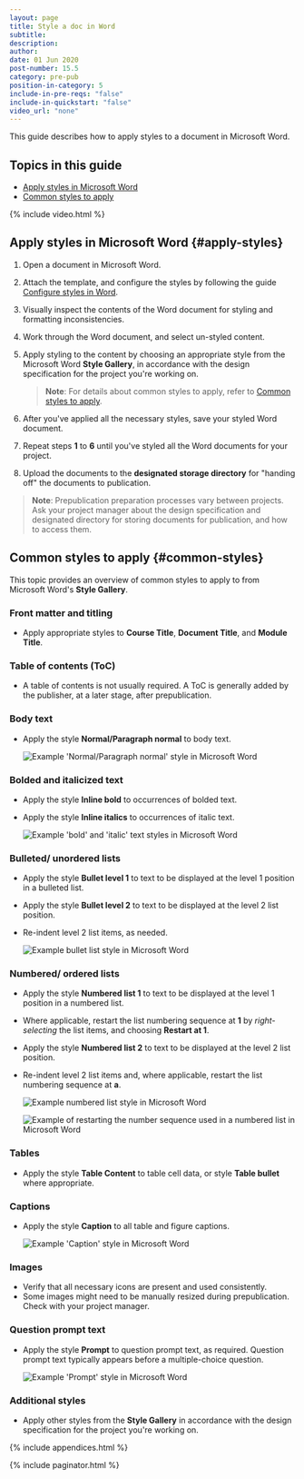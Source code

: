 ```yaml
---
layout: page
title: Style a doc in Word
subtitle:
description:
author:
date: 01 Jun 2020
post-number: 15.5
category: pre-pub
position-in-category: 5
include-in-pre-reqs: "false"
include-in-quickstart: "false"
video_url: "none"
---
```


This guide describes how to apply styles to a document in Microsoft Word.

<!-- {% include prerequisites.html %} -->

## Topics in this guide

- [Apply styles in Microsoft Word](#apply-styles)
- [Common styles to apply](#common-styles)

{% include video.html %}

## Apply styles in Microsoft Word {#apply-styles}

1. Open a document in Microsoft Word.

2. Attach the template, and configure the styles by following the guide [Configure styles in Word]({{site.baseurl}}/pre-pub/config-styles.html).

3. Visually inspect the contents of the Word document for styling and formatting inconsistencies.

4. Work through the Word document, and select un-styled content.

5. Apply styling to the content by choosing an appropriate style from the Microsoft Word **Style Gallery**, in accordance with the design specification for the project you're working on.

    > **Note**: For details about common styles to apply, refer to [Common styles to apply](#commont-styles).
    >

6. After you've applied all the necessary styles, save your styled Word document.

7. Repeat steps **1** to **6** until you've styled all the Word documents for your project.

8. Upload the documents to the **designated storage directory** for "handing off" the documents to publication.

> **Note**: Prepublication preparation processes vary between projects. Ask your project manager about the design specification and designated directory for storing documents for publication, and how to access them.
>

## Common styles to apply {#common-styles}

This topic provides an overview of common styles to apply to from Microsoft Word's **Style Gallery**.

### Front matter and titling

- Apply appropriate styles to **Course Title**, **Document Title**, and **Module Title**.

### Table of contents (ToC)

- A table of contents is not usually required. A ToC is generally added by the publisher, at a later stage, after prepublication.

### Body text

- Apply the style **Normal/Paragraph normal** to body text.

    ![Example 'Normal/Paragraph normal' style in Microsoft Word](../assets/images/15-pre-pub/apply-styles/body-text-001.png)

### Bolded and italicized text

- Apply the style **Inline bold** to occurrences of bolded text.
- Apply the style **Inline italics** to occurrences of italic text.
  
    ![Example 'bold' and 'italic' text styles in Microsoft Word](../assets/images/15-pre-pub/apply-styles/bold-text-002.png)

### Bulleted/ unordered lists

- Apply the style **Bullet level 1** to text to be displayed at the level 1 position in a bulleted list.
- Apply the style **Bullet level 2** to text to be displayed at the level 2 list position.
- Re-indent level 2 list items, as needed.

    ![Example bullet list style in Microsoft Word](../assets/images/15-pre-pub/apply-styles/bullet-list-003.png)

### Numbered/ ordered lists

- Apply the style **Numbered list 1** to text to be displayed at the level 1 position in a numbered list.
- Where applicable, restart the list numbering sequence at **1** by *right-selecting* the list items, and choosing **Restart at 1**.
- Apply the style **Numbered list 2** to text to be displayed at the level 2 list position.
- Re-indent level 2 list items and, where applicable, restart the list numbering sequence at **a**.

    ![Example numbered list style in Microsoft Word](../assets/images/15-pre-pub/apply-styles/number-list-004a.png)

    ![Example of restarting the number sequence used in a numbered list in Microsoft Word](../assets/images/15-pre-pub/apply-styles/number-list-004b.png)

### Tables

- Apply the style **Table Content** to table cell data, or style **Table bullet** where appropriate.

### Captions

- Apply the style **Caption** to all table and figure captions.

    ![Example 'Caption' style in Microsoft Word](../assets/images/15-pre-pub/apply-styles/captions-005.png)

### Images

- Verify that all necessary icons are present and used consistently.
- Some images might need to be manually resized during prepublication. Check with your project manager.

### Question prompt text

- Apply the style **Prompt** to question prompt text, as required. Question prompt text typically appears before a multiple-choice question.

    ![Example 'Prompt' style in Microsoft Word](../assets/images/15-pre-pub/apply-styles/prompt-006.png)

### Additional styles

- Apply other styles from the **Style Gallery** in accordance with the design specification for the project you're working on.

{% include appendices.html %}

{% include paginator.html %}
